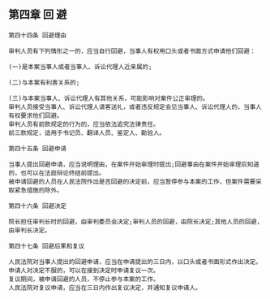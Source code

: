 ## 第四章 回  避
    
    第四十四条 回避理由
    
    审判人员有下列情形之一的，应当自行回避，当事人有权用口头或者书面方式申请他们回避：
    
    (一)是本案当事人或者当事人、诉讼代理人近亲属的;
    
    (二)与本案有利害关系的;
    
    (三)与本案当事人、诉讼代理人有其他关系，可能影响对案件公正审理的。
    审判人员接受当事人、诉讼代理人请客送礼，或者违反规定会见当事人、诉讼代理人的，当事人有权要求他们回避。
    审判人员有前款规定的行为的，应当依法追究法律责任。
    前三款规定，适用于书记员、翻译人员、鉴定人、勘验人。
    
    第四十五条 回避申请
    
    当事人提出回避申请，应当说明理由，在案件开始审理时提出;回避事由在案件开始审理后知道的，也可以在法庭辩论终结前提出。
    被申请回避的人员在人民法院作出是否回避的决定前，应当暂停参与本案的工作，但案件需要采取紧急措施的除外。
    
    第四十六条 回避决定
    
    院长担任审判长时的回避，由审判委员会决定;审判人员的回避，由院长决定;其他人员的回避，由审判长决定。
    
    第四十七条 回避后果和复议
    
    人民法院对当事人提出的回避申请，应当在申请提出的三日内，以口头或者书面形式作出决定。
    申请人对决定不服的，可以在接到决定时申请复议一次。
    复议期间，被申请回避的人员，不停止参与本案的工作。
    人民法院对复议申请，应当在三日内作出复议决定，并通知复议申请人。
    